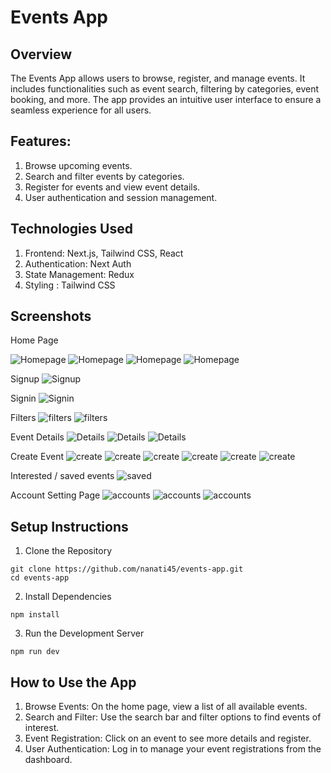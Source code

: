 # Events App

## Overview

The Events App allows users to browse, register, and manage events. It includes functionalities such as event search, filtering by categories, event booking, and more. The app provides an intuitive user interface to ensure a seamless experience for all users.

## Features:

1. Browse upcoming events.
2. Search and filter events by categories.
3. Register for events and view event details.
4. User authentication and session management.

## Technologies Used

1. Frontend: Next.js, Tailwind CSS, React
2. Authentication: Next Auth
3. State Management: Redux
4. Styling : Tailwind CSS

## Screenshots

Home Page

![Homepage](/assets/screenshots/h1.png)
![Homepage](/assets/screenshots/h2.png)
![Homepage](/assets/screenshots/h3.png)
![Homepage](/assets/screenshots/h4.png)

Signup
![Signup](/assets/screenshots/su.png)

Signin
![Signin](/assets/screenshots/si.png)

Filters
![filters](/assets/screenshots/f1.png)
![filters](/assets/screenshots/f2.png)

Event Details
![Details](/assets/screenshots/d1.png)
![Details](/assets/screenshots/d2.png)
![Details](/assets/screenshots/d3.png)

Create Event
![create](/assets/screenshots/c1.png)
![create](/assets/screenshots/c2.png)
![create](/assets/screenshots/c3.png)
![create](/assets/screenshots/c4.png)
![create](/assets/screenshots/c42.png)
![create](/assets/screenshots/c43.png)

Interested / saved events
![saved](/assets/screenshots/i.png)

Account Setting Page
![accounts](/assets/screenshots/a1.png)
![accounts](/assets/screenshots/a2.png)
![accounts](/assets/screenshots/a3.png)

## Setup Instructions

1. Clone the Repository

```
git clone https://github.com/nanati45/events-app.git
cd events-app
```

2. Install Dependencies

```
npm install
```

3. Run the Development Server

```
npm run dev
```

## How to Use the App

1. Browse Events: On the home page, view a list of all available events.
2. Search and Filter: Use the search bar and filter options to find events of interest.
3. Event Registration: Click on an event to see more details and register.
4. User Authentication: Log in to manage your event registrations from the dashboard.
